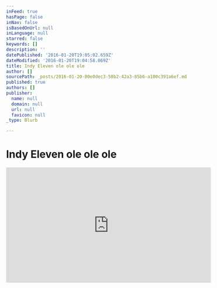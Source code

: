 ```yaml
---
inFeed: true
hasPage: false
inNav: false
isBasedOnUrl: null
inLanguage: null
starred: false
keywords: []
description: ''
datePublished: '2016-01-20T19:05:02.659Z'
dateModified: '2016-01-20T19:04:58.069Z'
title: Indy Eleven ole ole ole
author: []
sourcePath: _posts/2016-01-20-00e0dec3-58b2-42a3-85b6-a100c391a6ef.md
published: true
authors: []
publisher:
  name: null
  domain: null
  url: null
  favicon: null
_type: Blurb

---
```

# Indy Eleven ole ole ole

<iframe width="560" height="315" src="https://www.youtube.com/embed/EKxuwILtkNU" frameborder="0" allowfullscreen="allowfullscreen" style=""></iframe>